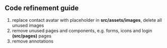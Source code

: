 ## Code refinement guide

1. replace contact avatar with placeholder in **src/assets/images**, delete all unused images
2. remove unused pages and components, e.g. forms, icons and login **(src/pages)** pages
3. remove annotations